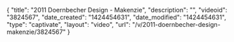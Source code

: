 {
    "title": "2011 Doernbecher Design - Makenzie",
    "description": "",
    "videoid": "3824567",
    "date_created": "1424454631",
    "date_modified": "1424454631",
    "type": "captivate",
    "layout": "video",
    "url": "\/v\/2011-doernbecher-design-makenzie\/3824567"
}